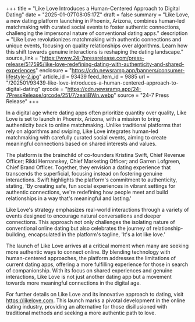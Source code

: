 +++
title = "Like Love Introduces a Human-Centered Approach to Digital Dating"
date = "2025-01-07T08:05:17Z"
draft = false
summary = "Like Love, a new dating platform launching in Phoenix, Arizona, combines human-led matchmaking with curated social events to foster authentic connections, challenging the impersonal nature of conventional dating apps."
description = "Like Love revolutionizes matchmaking with authentic connections and unique events, focusing on quality relationships over algorithms. Learn how this shift towards genuine interactions is reshaping the dating landscape."
source_link = "https://www.24-7pressrelease.com/press-release/517595/like-love-redefining-dating-with-authenticity-and-shared-experiences"
enclosure = "https://cdn.newsramp.app/banners/consumer-lifestyle-2.jpg"
article_id = 93439
feed_item_id = 9885
url = "/202501/93439-like-love-introduces-a-human-centered-approach-to-digital-dating"
qrcode = "https://cdn.newsramp.app/24-7PressRelease/qrcode/251/7/zealiBWn.webp"
source = "24-7 Press Release"
+++

<p>In a digital age where dating apps often prioritize quantity over quality, Like Love is set to launch in Phoenix, Arizona, with a mission to bring authenticity back to online matchmaking. Unlike traditional platforms that rely on algorithms and swiping, Like Love integrates human-led matchmaking with carefully curated social events, aiming to create meaningful connections based on shared interests and values.</p><p>The platform is the brainchild of co-founders Kristina Swift, Chief Revenue Officer; Rikki Hernanskey, Chief Marketing Officer; and Garren Lofgreen, Chief Brand Officer. Together, they envision a dating experience that transcends the superficial, focusing instead on fostering genuine interactions. Swift highlights the platform's commitment to authenticity, stating, 'By creating safe, fun social experiences in vibrant settings for authentic connections, we're redefining how people meet and build relationships in a way that's meaningful and lasting.'</p><p>Like Love's strategy emphasizes real-world interactions through a variety of events designed to encourage natural conversations and deeper connections. This approach not only challenges the isolating nature of conventional online dating but also celebrates the journey of relationship-building, encapsulated in the platform's tagline, 'It's a lot like love.'</p><p>The launch of Like Love arrives at a critical moment when many are seeking more authentic ways to connect online. By blending technology with human-centered approaches, the platform addresses the limitations of current dating apps, offering a more fulfilling experience for those in search of companionship. With its focus on shared experiences and genuine interactions, Like Love is not just another dating app but a movement towards more meaningful connections in the digital age.</p><p>For further details on Like Love and its innovative approach to dating, visit <a href='https://likelove.com' rel='nofollow' target='_blank'>https://likelove.com</a>. This launch marks a pivotal development in the online dating industry, providing an alternative for those disillusioned with traditional methods and seeking a more authentic path to love.</p>